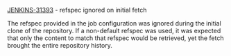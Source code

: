 [JENKINS-31393](https://issues.jenkins-ci.org/browse/JENKINS-31393) - refspec ignored on initial fetch

The refspec provided in the job configuration was ignored during the
initial clone of the repository. If a non-default refspec was used,
it was expected that only the content to match that refspec would
be retrieved, yet the fetch brought the entire repository history.
